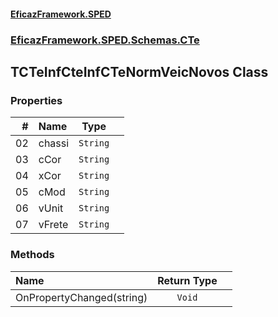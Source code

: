 #### [EficazFramework.SPED](EficazFrameworkSPED.md 'EficazFramework SPED')
### [EficazFramework.SPED.Schemas.CTe](EficazFramework.SPED.Schemas.CTe.md 'EficazFramework.SPED.Schemas.CTe')

## TCTeInfCteInfCTeNormVeicNovos Class
### Properties

| # | Name | Type | |
| ---: | :--- | :---: | :--- |
| 02 | chassi | `String` |  |
| 03 | cCor | `String` |  |
| 04 | xCor | `String` |  |
| 05 | cMod | `String` |  |
| 06 | vUnit | `String` |  |
| 07 | vFrete | `String` |  |
### Methods

| Name | Return Type | |
| :--- | :---: | :--- |
| OnPropertyChanged(string) | `Void` |  |
